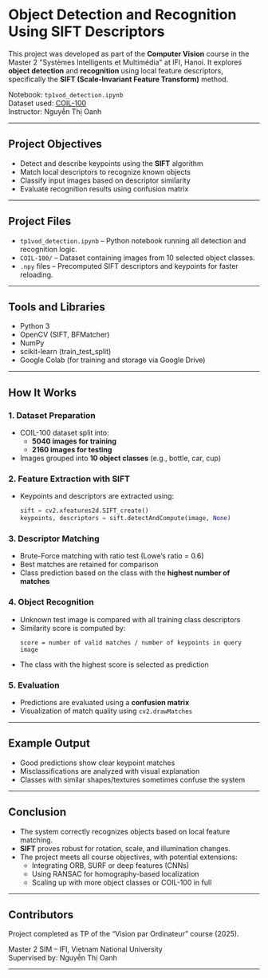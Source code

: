 # Object Detection and Recognition Using SIFT Descriptors

This project was developed as part of the **Computer Vision** course in the Master 2 "Systèmes Intelligents et Multimédia" at IFI, Hanoi. It explores **object detection** and **recognition** using local feature descriptors, specifically the **SIFT (Scale-Invariant Feature Transform)** method.

 Notebook: `tp1vod_detection.ipynb`  
 Dataset used: [COIL-100](http://www1.cs.columbia.edu/CAVE/software/softlib/coil-100.php)  
 Instructor: Nguyễn Thị Oanh

---

##  Project Objectives

- Detect and describe keypoints using the **SIFT** algorithm
- Match local descriptors to recognize known objects
- Classify input images based on descriptor similarity
- Evaluate recognition results using confusion matrix

---

##  Project Files

- `tp1vod_detection.ipynb` – Python notebook running all detection and recognition logic.
- `COIL-100/` – Dataset containing images from 10 selected object classes.
- `.npy` files – Precomputed SIFT descriptors and keypoints for faster reloading.

---

##  Tools and Libraries

- Python 3
- OpenCV (SIFT, BFMatcher)
- NumPy
- scikit-learn (train_test_split)
- Google Colab (for training and storage via Google Drive)

---

##  How It Works

### 1. Dataset Preparation

- COIL-100 dataset split into:
  - **5040 images for training**
  - **2160 images for testing**
- Images grouped into **10 object classes** (e.g., bottle, car, cup)

### 2. Feature Extraction with SIFT

- Keypoints and descriptors are extracted using:
  ```python
  sift = cv2.xfeatures2d.SIFT_create()
  keypoints, descriptors = sift.detectAndCompute(image, None)
  ```

### 3. Descriptor Matching

- Brute-Force matching with ratio test (Lowe’s ratio = 0.6)
- Best matches are retained for comparison
- Class prediction based on the class with the **highest number of matches**

### 4. Object Recognition

- Unknown test image is compared with all training class descriptors
- Similarity score is computed by:
  ```
  score = number of valid matches / number of keypoints in query image
  ```
- The class with the highest score is selected as prediction

### 5. Evaluation

- Predictions are evaluated using a **confusion matrix**
- Visualization of match quality using `cv2.drawMatches`

---

##  Example Output

- Good predictions show clear keypoint matches
- Misclassifications are analyzed with visual explanation
- Classes with similar shapes/textures sometimes confuse the system

---

##  Conclusion

- The system correctly recognizes objects based on local feature matching.
- **SIFT** proves robust for rotation, scale, and illumination changes.
- The project meets all course objectives, with potential extensions:
  - Integrating ORB, SURF or deep features (CNNs)
  - Using RANSAC for homography-based localization
  - Scaling up with more object classes or COIL-100 in full

---

##  Contributors

Project completed as TP of the “Vision par Ordinateur” course (2025).

Master 2 SIM – IFI, Vietnam National University  
 Supervised by: Nguyễn Thị Oanh

---
 